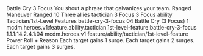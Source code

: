 <ability>
  <name>Battle Cry</name>
  <cost>3 Focus</cost>
  <flavor>You shout a phrase that galvanizes your team.</flavor>
  <keywords>
    <keyword>Ranged</keyword>
  </keywords>
  <type>Maneuver</type>
  <distance>Ranged 10</distance>
  <target>Three allies</target>
  <metadata>
    <class>tactician</class>
    <cost>3 Focus</cost>
    <cost_amount>3</cost_amount>
    <cost_resource>Focus</cost_resource>
    <feature_type>ability</feature_type>
    <file_dpath>Tactician/1st-Level Features</file_dpath>
    <item_id>battle-cry-3-focus</item_id>
    <item_index>04</item_index>
    <item_name>Battle Cry (3 Focus)</item_name>
    <level>1</level>
    <scc>mcdm.heroes.v1:feature.ability.tactician.1st-level-feature:battle-cry-3-focus</scc>
    <scdc>1.1.1:14.2.4.1:04</scdc>
    <source>mcdm.heroes.v1</source>
    <type>feature/ability/tactician/1st-level-feature</type>
  </metadata>
  <effects>
    <effect type="roll">
      <roll>Power Roll + Reason</roll>
      <t1>Each target gains 1 surge.</t1>
      <t2>Each target gains 2 surges.</t2>
      <t3>Each target gains 3 surges.</t3>
    </effect>
  </effects>
</ability>
